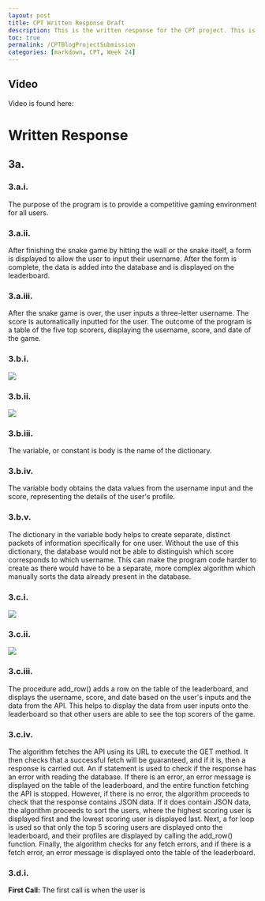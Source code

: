 ```yaml
---
layout: post
title: CPT Written Response Draft
description: This is the written response for the CPT project. This is just a draft.
toc: true
permalink: /CPTBlogProjectSubmission
categories: [markdown, CPT, Week 24]
---
```


## Video
Video is found here:

# Written Response

## 3a.
### 3.a.i.
The purpose of the program is to provide a competitive gaming environment for all users.

### 3.a.ii.
After finishing the snake game by hitting the wall or the snake itself, a form is displayed to allow the user to input their username. After the form is complete, the data is added into the database and is displayed on the leaderboard.

### 3.a.iii.
After the snake game is over, the user inputs a three-letter username. The score is automatically inputted for the user. The outcome of the program is a table of the five top scorers, displaying the username, score, and date of the game.

### 3.b.i.
![]({{site.baseurl}}/images/CreateFrontend.png)

### 3.b.ii.
![]({{site.baseurl}}/images/CREATE.png)

### 3.b.iii.
The variable, or constant is body is the name of the dictionary.

### 3.b.iv.
The variable body obtains the data values from the username input and the score, representing the details of the user's profile. 

### 3.b.v.
The dictionary in the variable body helps to create separate, distinct packets of information specifically for one user. Without the use of this dictionary, the database would not be able to distinguish which score corresponds to which username. This can make the program code harder to create as there would have to be a separate, more complex algorithm which manually sorts the data already present in the database.

### 3.c.i.
![]({{site.baseurl}}/images/addrowfunction.png)

### 3.c.ii.
![]({{site.baseurl}}/images/CPT3.png)

### 3.c.iii.
The procedure add_row() adds a row on the table of the leaderboard, and displays the username, score, and date based on the user's inputs and the data from the API. This helps to display the data from user inputs onto the leaderboard so that other users are able to see the top scorers of the game.

### 3.c.iv.
The algorithm fetches the API using its URL to execute the GET method. It then checks that a successful fetch will be guaranteed, and if it is, then a response is carried out. An if statement is used to check if the response has an error with reading the database. If there is an error, an error message is displayed on the table of the leaderboard, and the entire function fetching the API is stopped. However, if there is no error, the algorithm proceeds to check that the response contains JSON data. If it does contain JSON data, the algorithm proceeds to sort the users, where the highest scoring user is displayed first and the lowest scoring user is displayed last. Next, a for loop is used so that only the top 5 scoring users are displayed onto the leaderboard, and their profiles are displayed by calling the add_row() function. Finally, the algorithm checks for any fetch errors, and if there is a fetch error, an error message is displayed onto the table of the leaderboard.

### 3.d.i.
**First Call:**
The first call is when the user is 